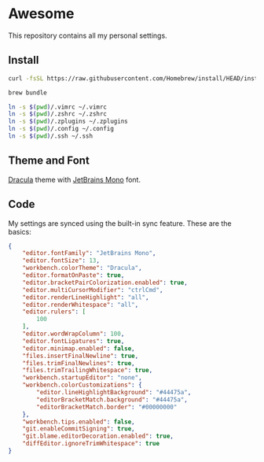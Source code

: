 # Awesome

This repository contains all my personal settings.

## Install

```sh
curl -fsSL https://raw.githubusercontent.com/Homebrew/install/HEAD/install.sh | bash

brew bundle

ln -s $(pwd)/.vimrc ~/.vimrc
ln -s $(pwd)/.zshrc ~/.zshrc
ln -s $(pwd)/.zplugins ~/.zplugins
ln -s $(pwd)/.config ~/.config
ln -s $(pwd)/.ssh ~/.ssh
```

## Theme and Font

[Dracula](https://draculatheme.com) theme with [JetBrains Mono](https://www.jetbrains.com/lp/mono/) font.

## Code

My settings are synced using the built-in sync feature. These are the basics:

```json
{
	"editor.fontFamily": "JetBrains Mono",
	"editor.fontSize": 13,
	"workbench.colorTheme": "Dracula",
	"editor.formatOnPaste": true,
	"editor.bracketPairColorization.enabled": true,
	"editor.multiCursorModifier": "ctrlCmd",
	"editor.renderLineHighlight": "all",
	"editor.renderWhitespace": "all",
	"editor.rulers": [
		100
	],
	"editor.wordWrapColumn": 100,
	"editor.fontLigatures": true,
	"editor.minimap.enabled": false,
	"files.insertFinalNewline": true,
	"files.trimFinalNewlines": true,
	"files.trimTrailingWhitespace": true,
	"workbench.startupEditor": "none",
	"workbench.colorCustomizations": {
		"editor.lineHighlightBackground": "#44475a",
		"editorBracketMatch.background": "#44475a",
		"editorBracketMatch.border": "#00000000"
	},
	"workbench.tips.enabled": false,
	"git.enableCommitSigning": true,
	"git.blame.editorDecoration.enabled": true,
	"diffEditor.ignoreTrimWhitespace": true
}
```
